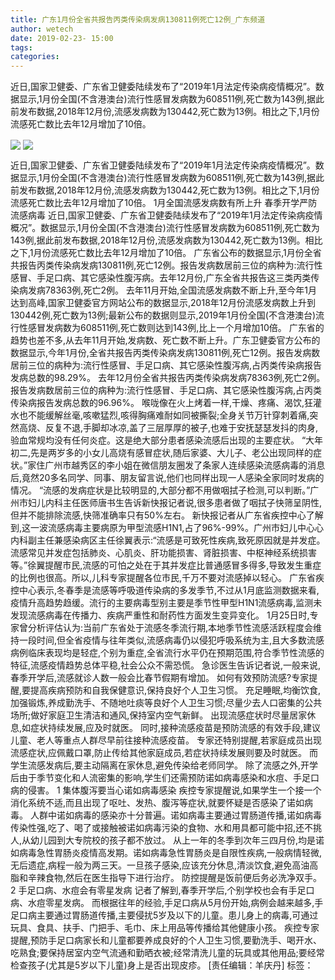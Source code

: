 ```yaml
---
title: 广东1月份全省共报告丙类传染病发病130811例死亡12例_广东频道
author: wetech
date: 2019-02-23- 15:00
tags: 
categories: 
---
```

近日,国家卫健委、广东省卫健委陆续发布了“2019年1月法定传染病疫情概况”。数据显示,1月份全国(不含港澳台)流行性感冒发病数为608511例,死亡数为143例,据此前发布数据,2018年12月份,流感发病数为130442,死亡数为13例。相比之下,1月份流感死亡数比去年12月增加了10倍。
<!-- more -->
                
<img align="center" border="0" src="http://p1.ifengimg.com/fck/2019_08/40fdcbcf95a11ea_w690_h660.jpg" />
                
<img align="center" border="0" src="http://p2.ifengimg.com/a/2016/0810/204c433878d5cf9size1_w16_h16.png" />
                
            
近日,国家卫健委、广东省卫健委陆续发布了“2019年1月法定传染病疫情概况”。数据显示,1月份全国(不含港澳台)流行性感冒发病数为608511例,死亡数为143例,据此前发布数据,2018年12月份,流感发病数为130442,死亡数为13例。相比之下,1月份流感死亡数比去年12月增加了10倍。
1月全国流感发病数有所上升 春季开学严防流感病毒
近日,国家卫健委、广东省卫健委陆续发布了“2019年1月法定传染病疫情概况”。数据显示,1月份全国(不含港澳台)流行性感冒发病数为608511例,死亡数为143例,据此前发布数据,2018年12月份,流感发病数为130442,死亡数为13例。相比之下,1月份流感死亡数比去年12月增加了10倍。
广东省公布的数据显示,1月份全省共报告丙类传染病发病130811例,死亡12例。报告发病数居前三位的病种为:流行性感冒、手足口病、其它感染性腹泻病。去年12月份,广东全省共报告这三类丙类传染病发病78363例,死亡2例。
去年11月开始,全国流感发病数不断上升,至今年1月达到高峰,国家卫健委官方网站公布的数据显示,2018年12月份流感发病数上升到130442例,死亡数为13例;最新公布的数据则显示,2019年1月份全国(不含港澳台)流行性感冒发病数为608511例,死亡数则达到143例,比上一个月增加10倍。
广东省的趋势也差不多,从去年11月开始,发病数、死亡数不断上升。广东卫健委官方公布的数据显示,今年1月份,全省共报告丙类传染病发病130811例,死亡12例。报告发病数居前三位的病种为:流行性感冒、手足口病、其它感染性腹泻病,占丙类传染病报告发病总数的98.29%。
去年12月份全省共报告丙类传染病发病78363例,死亡2例。报告发病数居前三位的病种为:流行性感冒、手足口病、其它感染性腹泻病,占丙类传染病报告发病总数的96.96%。
喉咙像在火上烤着一样,干燥、疼痛、渴饮,狂灌水也不能缓解丝毫,咳嗽猛烈,咳得胸痛难耐如同被撕裂;全身关节万针穿刺着痛,突然高烧、反复不退,手脚却冰凉,盖了三层厚厚的被子,也难于安抚瑟瑟发抖的肉身,验血常规均没有任何炎症。这是绝大部分患者感染流感后出现的主要症状。
“大年初二,先是两岁多的小女儿高烧有感冒症状,随后家婆、大儿子、老公出现同样的症状。”家住广州市越秀区的李小姐在微信朋友圈发了条家人连续感染流感病毒的消息后,竟然20多名同学、同事、朋友留言说,他们也同样出现一人感染全家同时发病的情况。
“流感的发病症状是比较明显的,大部分都不用做咽拭子检测,可以判断。”广州市妇儿内科主任医师唐书生告诉新快报记者说,很多患者做了咽拭子快筛呈阴性,但并不能排除流感,快筛准确率只有50%左右。
新快报记者从广东省疾控中心了解到,这一波流感病毒主要病原为甲型流感H1N1,占了96%-99%。广州市妇儿中心心内科副主任兼感染病区主任徐翼表示:“流感是可致死性疾病,致死原因就是并发症。流感常见并发症包括肺炎、心肌炎、肝功能损害、肾脏损害、中枢神经系统损害等。”徐翼提醒市民,流感的可怕之处在于其并发症比普通感冒多得多,导致发生重症的比例也很高。所以,儿科专家提醒各位市民,千万不要对流感掉以轻心。
广东省疾控中心表示,冬春季是流感等呼吸道传染病的多发季节,不过从1月底监测数据来看,疫情升高趋势趋缓。流行的主要病毒型别主要是季节性甲型H1N1流感病毒,监测未发现流感病毒在传播力、疾病严重性和耐药性方面发生变异变化。
1月25日时,专家曾分析评估认为:当前广东省处于流感冬季流行期,本地季节性流感活跃程度会维持一段时间,但全省疫情与往年类似,流感病毒仍以侵犯呼吸系统为主,且大多数流感病例临床表现均是轻症,个别为重症,全省流行水平仍在预期范围,符合季节性流感的特征,流感疫情趋势总体平稳,社会公众不需恐慌。
急诊医生告诉记者说,一般来说,春季开学后,流感就诊人数一般会比春节假期有增加。
如何有效预防流感?专家提醒,要提高疾病预防和自我保健意识,保持良好个人卫生习惯。
充足睡眠,均衡饮食,加强锻炼,养成勤洗手、不随地吐痰等良好个人卫生习惯;尽量少去人口密集的公共场所;做好家庭卫生清洁和通风,保持室内空气新鲜。
出现流感症状时尽量居家休息,如症状持续发展,应及时就医。
同时,接种流感疫苗是预防流感的有效手段,建议儿童、老人等重点人群尽早前往接种流感疫苗。
专家还特别提醒,若家庭成员出现流感症状,应佩戴口罩,防止传给其他家庭成员,若症状持续发展则要及时就医。
而学生流感发病后,要主动隔离在家休息,避免传染给老师同学。
除了流感之外,开学后由于季节变化和人流密集的影响,学生们还需预防诺如病毒感染和水痘、手足口病的侵害。
1 集体腹泻要当心诺如病毒感染
疾控专家提醒说,如果学生一个接一个消化系统不适,而且出现了呕吐、发热、腹泻等症状,就要怀疑是否感染了诺如病毒。
人群中诺如病毒的感染亦十分普遍。诺如病毒主要通过胃肠道传播,诺如病毒传染性强,吃了、喝了或接触被诺如病毒污染的食物、水和用具都可能中招,还不挑人,从幼儿园到大专院校的孩子都不放过。
从上一年的冬季到次年三四月份,均是诺如病毒急性胃肠炎疫情高发期。诺如病毒急性胃肠炎是自限性疾病,一般病情轻微,无后遗症,病程一般为两三天。一旦孩子感染,应该充分休息,清淡饮食,避免高油高脂和辛辣食物,然后在医生指导下进行治疗。
防控提醒是饭前便后务必洗净双手。
2 手足口病、水痘会有零星发病
记者了解到,春季开学后,个别学校也会有手足口病、水痘零星发病。
而根据往年的经验,手足口病从5月份开始,病例会越来越多,手足口病主要通过胃肠道传播,主要侵扰5岁及以下的儿童。患儿身上的病毒,可通过玩具、食具、扶手、门把手、毛巾、床上用品等传播给其他健康小孩。
疾控专家提醒,预防手足口病家长和儿童都要养成良好的个人卫生习惯,要勤洗手、喝开水、吃熟食;要保持居室内空气流通和勤晒衣被;经常清洗儿童的玩具或其他用品;要经常检查孩子(尤其是5岁以下儿童)身上是否出现皮疹。
[责任编辑：羊庆丹]
标签：
 
 
 
             
